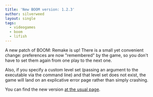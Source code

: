 ```yaml
---
title: 'New BOOM version: 1.2.3'
author: silverweed
layout: single
tags:  
  - videogames  
  - boom  
  - lifish
---
```


A new patch of BOOM: Remake is up! There is a small yet convenient change: preferences are now "remembered" by the
game, so you don't have to set them again from one play to the next one.

Also, if you specify a custom level set (passing an argument to the executable via the command line) and that level set
does not exist, the game will land on an explicative error page rather than simply crashing.

You can find the new version [at the usual page](https://silverweed.github.io/boom/).
